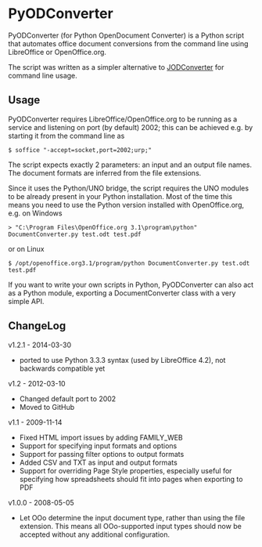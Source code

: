 PyODConverter
=============

PyODConverter (for Python OpenDocument Converter) is a Python script that
automates office document conversions from the command line using
LibreOffice or OpenOffice.org.

The script was written as a simpler alternative to
[JODConverter](http://code.google.com/p/jodconverter/) for command line usage.

Usage
-----

PyODConverter requires LibreOffice/OpenOffice.org to be running as a service
and listening on port (by default) 2002; this can be achieved e.g. by starting
it from the command line as

    $ soffice "-accept=socket,port=2002;urp;"

The script expects exactly 2 parameters: an input and an output file names.
The document formats are inferred from the file extensions.

Since it uses the Python/UNO bridge, the script requires the UNO modules to be
already present in your Python installation. Most of the time this means you
need to use the Python version installed with OpenOffice.org, e.g. on Windows

    > "C:\Program Files\OpenOffice.org 3.1\program\python" DocumentConverter.py test.odt test.pdf

or on Linux

    $ /opt/openoffice.org3.1/program/python DocumentConverter.py test.odt test.pdf

If you want to write your own scripts in Python, PyODConverter can also act as
a Python module, exporting a DocumentConverter class with a very simple API.

ChangeLog
---------
v1.2.1 - 2014-03-30

* ported to use Python 3.3.3 syntax (used by LibreOffice 4.2), not backwards compatible yet

v1.2 - 2012-03-10

* Changed default port to 2002
* Moved to GitHub

v1.1 - 2009-11-14

* Fixed HTML import issues by adding FAMILY\_WEB
* Support for specifying input formats and options
* Support for passing filter options to output formats
* Added CSV and TXT as input and output formats
* Support for overriding Page Style properties, especially useful for specifying
  how spreadsheets should fit into pages when exporting to PDF

v1.0.0 - 2008-05-05

* Let OOo determine the input document type, rather than using the file
  extension. This means all OOo-supported input types should now be accepted
  without any additional configuration.

